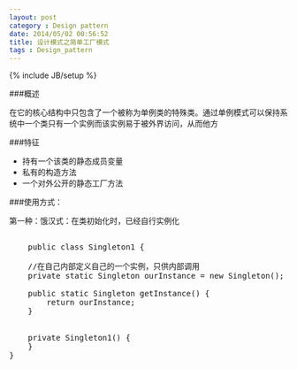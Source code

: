 ```yaml
---
layout: post
category : Design pattern
date: 2014/05/02 00:56:52 
title: 设计模式之简单工厂模式
tags : Design_pattern
---
```

{% include JB/setup %}

###概述

在它的核心结构中只包含了一个被称为单例类的特殊类。通过单例模式可以保持系统中一个类只有一个实例而该实例易于被外界访问，从而他方

###特征

* 持有一个该类的静态成员变量
* 私有的构造方法
* 一个对外公开的静态工厂方法

###使用方式：

第一种：饿汉式：在类初始化时，已经自行实例化

<pre class="brush: java;">

    public class Singleton1 {

    //在自己内部定义自己的一个实例，只供内部调用
    private static Singleton ourInstance = new Singleton();

    public static Singleton getInstance() {
        return ourInstance;
    }


    private Singleton1() {
    }
}
</pre>
